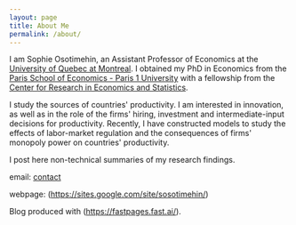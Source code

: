 ```yaml
---
layout: page
title: About Me
permalink: /about/
---
```


I am Sophie Osotimehin, an Assistant Professor of Economics at the [University of Quebec at Montreal](https://uqam.ca/). I obtained my PhD in Economics from the [Paris School of Economics - Paris 1 University](https://www.parisschoolofeconomics.eu/en/) with a fellowship from the [Center for Research in Economics and Statistics](http://crest.science/).

I study the sources of countries' productivity. I am interested in innovation, as well as in the role of the firms' hiring, investment and intermediate-input decisions for productivity. Recently, I have constructed models to study the effects of labor-market regulation and the consequences of firms' monopoly power on countries' productivity.  

I post here non-technical summaries of my research findings. 

email: [contact](mailto:osotimehin.sophie@uqam.ca)

webpage: (https://sites.google.com/site/sosotimehin/)


Blog produced with (https://fastpages.fast.ai/).